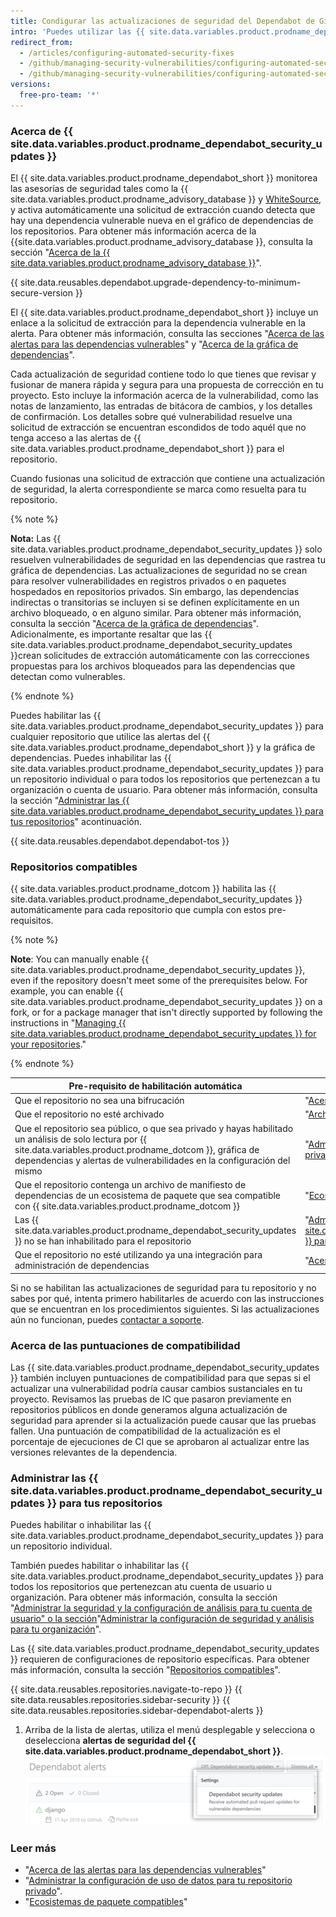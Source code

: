 ```yaml
---
title: Condigurar las actualizaciones de seguridad del Dependabot de GitHub
intro: 'Puedes utilizar las {{ site.data.variables.product.prodname_dependabot_security_updates }} o las solicitudes de extracción manuales para actualizar fácilmente las dependencias vulnerables.'
redirect_from:
  - /articles/configuring-automated-security-fixes
  - /github/managing-security-vulnerabilities/configuring-automated-security-fixes
  - /github/managing-security-vulnerabilities/configuring-automated-security-updates
versions:
  free-pro-team: '*'
---
```


### Acerca de {{ site.data.variables.product.prodname_dependabot_security_updates }}

El {{ site.data.variables.product.prodname_dependabot_short }} monitorea las asesorías de seguridad tales como la {{ site.data.variables.product.prodname_advisory_database }} y [WhiteSource](https://www.whitesourcesoftware.com/vulnerability-database), y activa automáticamente una solicitud de extracción cuando detecta que hay una dependencia vulnerable nueva en el gráfico de dependencias de los repositorios. Para obtener más información acerca de la {{site.data.variables.product.prodname_advisory_database }}, consulta la sección "[Acerca de la {{ site.data.variables.product.prodname_advisory_database }}](/github/managing-security-vulnerabilities/browsing-security-vulnerabilities-in-the-github-advisory-database#about-the-github-advisory-database)".

{{ site.data.reusables.dependabot.upgrade-dependency-to-minimum-secure-version }}

El {{ site.data.variables.product.prodname_dependabot_short }} incluye un enlace a la solicitud de extracción para la dependencia vulnerable en la alerta. Para obtener más información, consulta las secciones "[Acerca de las alertas para las dependencias vulnerables](/github/managing-security-vulnerabilities/about-alerts-for-vulnerable-dependencies)" y "[Acerca de la gráfica de dependencias](/github/visualizing-repository-data-with-graphs/about-the-dependency-graph)".

Cada actualización de seguridad contiene todo lo que tienes que revisar y fusionar de manera rápida y segura para una propuesta de corrección en tu proyecto. Esto incluye la información acerca de la vulnerabilidad, como las notas de lanzamiento, las entradas de bitácora de cambios, y los detalles de confirmación. Los detalles sobre qué vulnerabilidad resuelve una solicitud de extracción se encuentran escondidos de todo aquél que no tenga acceso a las alertas de {{ site.data.variables.product.prodname_dependabot_short }} para el repositorio.

Cuando fusionas una solicitud de extracción que contiene una actualización de seguridad, la alerta correspondiente se marca como resuelta para tu repositorio.

{% note %}

**Nota:** Las {{ site.data.variables.product.prodname_dependabot_security_updates }} solo resuelven vulnerabilidades de seguridad en las dependencias que rastrea tu gráfica de dependencias. Las actualizaciones de seguridad no se crean para resolver vulnerabilidades en registros privados o en paquetes hospedados en repositorios privados. Sin embargo, las dependencias indirectas o transitorias se incluyen si se definen explícitamente en un archivo bloqueado, o en alguno similar. Para obtener más información, consulta la sección "[Acerca de la gráfica de dependencias](/github/visualizing-repository-data-with-graphs/about-the-dependency-graph)". Adicionalmente, es importante resaltar que las {{ site.data.variables.product.prodname_dependabot_security_updates }}crean solicitudes de extracción automáticamente con las correcciones propuestas para los archivos bloqueados para las dependencias que detectan como vulnerables.

{% endnote %}

Puedes habilitar las {{ site.data.variables.product.prodname_dependabot_security_updates }} para cualquier repositorio que utilice las alertas del {{ site.data.variables.product.prodname_dependabot_short }} y la gráfica de dependencias. Puedes inhabilitar las {{ site.data.variables.product.prodname_dependabot_security_updates }} para un repositorio individual o para todos los repositorios que pertenezcan a tu organización o cuenta de usuario. Para obtener más información, consulta la sección "[Administrar las {{ site.data.variables.product.prodname_dependabot_security_updates }} para tus repositorios](#managing-github-dependabot-security-updates-for-your-repositories)" acontinuación.

{{ site.data.reusables.dependabot.dependabot-tos }}

### Repositorios compatibles

{{ site.data.variables.product.prodname_dotcom }} habilita las {{ site.data.variables.product.prodname_dependabot_security_updates }} automáticamente para cada repositorio que cumpla con estos pre-requisitos.

{% note %}

**Note**: You can manually enable {{ site.data.variables.product.prodname_dependabot_security_updates }}, even if the repository doesn't meet some of the prerequisites below. For example, you can enable {{ site.data.variables.product.prodname_dependabot_security_updates }} on a fork, or for a package manager that isn't directly supported by following the instructions in "[Managing {{ site.data.variables.product.prodname_dependabot_security_updates }} for your repositories](#managing-github-dependabot-security-updates-for-your-repositories)."

{% endnote %}

| Pre-requisito de habilitación automática                                                                                                                                                                                                    | Más información                                                                                                                                                                                    |
| ------------------------------------------------------------------------------------------------------------------------------------------------------------------------------------------------------------------------------------------- | -------------------------------------------------------------------------------------------------------------------------------------------------------------------------------------------------- |
| Que el repositorio no sea una bifrucación                                                                                                                                                                                                   | "[Acerca de las bifurcaciones](/github/collaborating-with-issues-and-pull-requests/about-forks)"                                                                                                   |
| Que el repositorio no esté archivado                                                                                                                                                                                                        | "[Archivar repositorios](/github/creating-cloning-and-archiving-repositories/archiving-repositories)"                                                                                              |
| Que el repositorio sea público, o que sea privado y hayas habilitado un análisis de solo lectura por {{ site.data.variables.product.prodname_dotcom }}, gráfica de dependencias y alertas de vulnerabilidades en la configuración del mismo | "[Administrar la configuración de uso de datos para tu repositorio privado](/github/understanding-how-github-uses-and-protects-your-data/managing-data-use-settings-for-your-private-repository)". |
| Que el repositorio contenga un archivo de manifiesto de dependencias de un ecosistema de paquete que sea compatible con {{ site.data.variables.product.prodname_dotcom }}                                                                   | "[Ecosistemas de paquete compatibles](/github/visualizing-repository-data-with-graphs/about-the-dependency-graph#supported-package-ecosystems)"                                                    |
| Las {{ site.data.variables.product.prodname_dependabot_security_updates }} no se han inhabilitado para el repositorio                                                                                                                     | "[Administrar las {{ site.data.variables.product.prodname_dependabot_security_updates }} para tu repositorio](#managing-github-dependabot-security-updates-for-your-repositories)"               |
| Que el repositorio no esté utilizando ya una integración para administración de dependencias                                                                                                                                                | "[Acerca de las integraciones](/github/customizing-your-github-workflow/about-integrations)"                                                                                                       |

Si no se habilitan las actualizaciones de seguridad para tu repositorio y no sabes por qué, intenta primero habilitarles de acuerdo con las instrucciones que se encuentran en los procedimientos siguientes. Si las actualizaciones aún no funcionan, puedes [contactar a soporte](https://support.github.com/contact).

### Acerca de las puntuaciones de compatibilidad

Las {{ site.data.variables.product.prodname_dependabot_security_updates }} también incluyen puntuaciones de compatibilidad para que sepas si el actualizar una vulnerabilidad podría causar cambios sustanciales en tu proyecto. Revisamos las pruebas de IC que pasaron previamente en repositorios públicos en donde generamos alguna actualización de seguridad para aprender si la actualización puede causar que las pruebas fallen. Una puntuación de compatibilidad de la actualización es el porcentaje de ejecuciones de CI que se aprobaron al actualizar entre las versiones relevantes de la dependencia.

### Administrar las {{ site.data.variables.product.prodname_dependabot_security_updates }} para tus repositorios

Puedes habilitar o inhabilitar las {{ site.data.variables.product.prodname_dependabot_security_updates }} para un repositorio individual.

También puedes habilitar o inhabilitar las {{ site.data.variables.product.prodname_dependabot_security_updates }} para todos los repositorios que pertenezcan atu cuenta de usuario u organización. Para obtener más información, consulta la sección "[Administrar la seguridad y la configuración de análisis para tu cuenta de usuario" o la sección](/github/setting-up-and-managing-your-github-user-account/managing-security-and-analysis-settings-for-your-user-account)"[Administrar la configuración de seguridad y análisis para tu organización](/github/setting-up-and-managing-organizations-and-teams/managing-security-and-analysis-settings-for-your-organization)".

Las {{ site.data.variables.product.prodname_dependabot_security_updates }} requieren de configuraciones de repositorio específicas. Para obtener más información, consulta la sección "[Repositorios compatibles](#supported-repositories)".

{{ site.data.reusables.repositories.navigate-to-repo }}
{{ site.data.reusables.repositories.sidebar-security }}
{{ site.data.reusables.repositories.sidebar-dependabot-alerts }}
1. Arriba de la lista de alertas, utiliza el menú desplegable y selecciona o deselecciona **alertas de seguridad del {{ site.data.variables.product.prodname_dependabot_short }}**. ![Menú desplegable con la opción de habilitar las {{ site.data.variables.product.prodname_dependabot_security_updates }}](/assets/images/help/repository/enable-dependabot-security-updates-drop-down.png)

### Leer más

- "[Acerca de las alertas para las dependencias vulnerables](/github/managing-security-vulnerabilities/about-alerts-for-vulnerable-dependencies)"
- "[Administrar la configuración de uso de datos para tu repositorio privado](/github/understanding-how-github-uses-and-protects-your-data/managing-data-use-settings-for-your-private-repository)".
- "[Ecosistemas de paquete compatibles](/github/visualizing-repository-data-with-graphs/about-the-dependency-graph#supported-package-ecosystems)"
